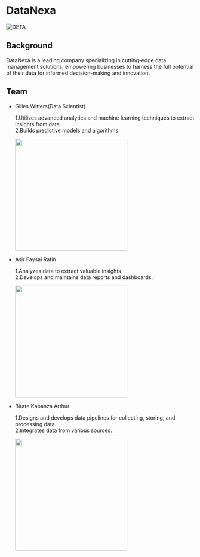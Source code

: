 # DataNexa
![DETA](https://github.com/arthurbirate/DataNexa_Cloud_AI/assets/91176031/6f94c745-8e66-4fec-8035-89e966eed802)

## Background

DataNexa is a leading company specializing in cutting-edge data management solutions, empowering businesses to harness the full potential of their data for informed decision-making and innovation.

## Team

* Gilles Witters(Data Scientist)

   1.Utilizes advanced analytics and machine learning techniques to extract insights from data.</br>
   2.Builds predictive models and algorithms.

  <img src="https://github.com/arthurbirate/DataNexa_Cloud_AI/assets/91176031/2ed4631c-7f92-47e7-9db0-796475167346" width="300">
* Asir Faysal Rafin

   1.Analyzes data to extract valuable insights.</br>
   2.Develops and maintains data reports and dashboards.
  
  <img src="https://github.com/arthurbirate/DataNexa_Cloud_AI/assets/91176031/167dfea6-5748-4005-a422-aff3ccccf419" width="300">


* Birate Kabanza Arthur

   1.Designs and develops data pipelines for collecting, storing, and processing data.</br>
   2.Integrates data from various sources.

   <img src="https://github.com/arthurbirate/DataNexa_Cloud_AI/assets/91176031/c4fd79d8-b5f6-4d2f-9d32-6180fda7988d" width="300" height="300">




